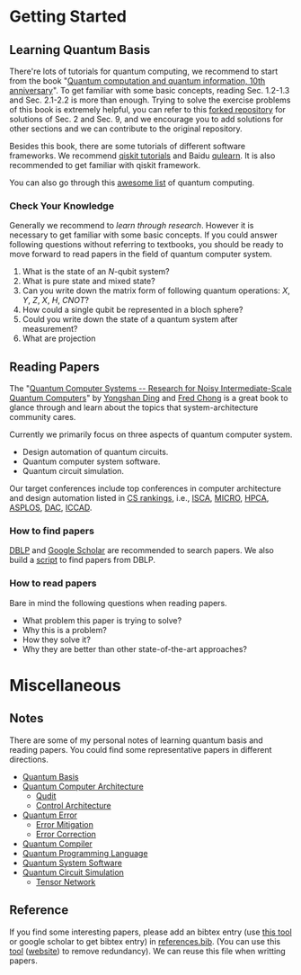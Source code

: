 # Getting Started

## Learning Quantum Basis

There're lots of tutorials for quantum computing, we recommend to start from the book "[Quantum computation and quantum information, 10th anniversary](https://github.com/Zhaoyilunnn/qcs/blob/main/doc/tutorials/Quantum%20computation%20and%20quantum%20information.pdf)". To get familiar with some basic concepts, reading Sec. 1.2-1.3 and Sec. 2.1-2.2 is more than enough. Trying to solve the exercise problems of this book is extremely helpful, you can refer to this [forked repository](https://github.com/Zhaoyilunnn/SolutionQCQINielsenChuang) for solutions of Sec. 2 and Sec. 9, and we encourage you to add solutions for other sections and we can contribute to the original repository.

Besides this book, there are some tutorials of different software frameworks. We recommend [qiskit tutorials](https://qiskit.org/documentation/tutorials.html) and Baidu [qulearn](https://qulearn.baidu.com/). It is also recommended to get familiar with qiskit framework.

You can also go through this [awesome list](https://github.com/desireevl/awesome-quantum-computing) of quantum computing.

### Check Your Knowledge
Generally we recommend to *learn through research*. However it is necessary to get familiar with some basic concepts.
If you could answer following questions without referring to textbooks, you should be ready to move forward to read papers in the field of quantum computer system.
1. What is the state of an $N$-qubit system?
2. What is pure state and mixed state?
3. Can you write down the matrix form of following quantum operations: $X$, $Y$, $Z$, $X$, $H$, $CNOT$?
4. How could a single qubit be represented in a bloch sphere?
5. Could you write down the state of a quantum system after measurement?
6. What are projection

## Reading Papers
The "[Quantum Computer Systems -- Research for Noisy Intermediate-Scale Quantum Computers](https://github.com/Zhaoyilunnn/qcs/blob/main/doc/tutorials/Quantum%20Computer%20Systems.pdf)" by [Yongshan Ding](https://www.yongshanding.com/) and [Fred Chong](http://people.cs.uchicago.edu/~ftchong/) is a great book to glance through and learn about the topics that system-architecture community cares.

Currently we primarily focus on three aspects of quantum computer system.
 - Design automation of quantum circuits.
 - Quantum computer system software.
 - Quantum circuit simulation.

Our target conferences include top conferences in computer architecture and design automation listed in [CS rankings](https://csrankings.org/), i.e., [ISCA](https://csconferences.org/#ISCA), [MICRO](https://csconferences.org/#MICRO), [HPCA](https://csconferences.org/#HPCA), [ASPLOS](https://csconferences.org/#ASPLOS), [DAC](https://dblp.org/db/conf/dac/index.html), [ICCAD](https://dblp.org/db/conf/iccad/index.html).

### How to find papers
[DBLP](https://dblp.org/) and [Google Scholar](https://scholar.google.com/) are recommended to search papers. We also build a [script](https://github.com/Zhaoyilunnn/utils/tree/main/research) to find papers from DBLP.

### How to read papers
Bare in mind the following questions when reading papers.
 - What problem this paper is trying to solve?
 - Why this is a problem?
 - How they solve it?
 - Why they are better than other state-of-the-art approaches?

# Miscellaneous

## Notes
There are some of my personal notes of learning quantum basis and reading papers. You could find some representative papers in different directions.
 - [Quantum Basis](https://gist.github.com/Zhaoyilunnn/788c9eac3d8af18b3e3258e982505d40)
 - [Quantum Computer Architecture](https://gist.github.com/Zhaoyilunnn/4f050154941fb87b33d47c2d09aa23ae)
	 - [Qudit](https://gist.github.com/Zhaoyilunnn/4f050154941fb87b33d47c2d09aa23ae#multi-level)
  	 - [Control Architecture](https://gist.github.com/Zhaoyilunnn/4f050154941fb87b33d47c2d09aa23ae#control-processor)
 - [Quantum Error](https://gist.github.com/Zhaoyilunnn/1eb8a512f0c087b47a233c0720004994)
	 - [Error Mitigation](https://gist.github.com/Zhaoyilunnn/1eb8a512f0c087b47a233c0720004994#error-mitigation)
	 - [Error Correction](https://gist.github.com/Zhaoyilunnn/1eb8a512f0c087b47a233c0720004994#error-correction)
 - [Quantum Compiler](https://gist.github.com/Zhaoyilunnn/c3a031815ac43c5894b3b8cdf643775a)
 - [Quantum Programming Language](https://gist.github.com/Zhaoyilunnn/ddd4eeaeb475cd2b075fda176e4692c6)
 - [Quantum System Software](https://gist.github.com/Zhaoyilunnn/c43d40f895f57ce136b9b3701e7a5668)
 - [Quantum Circuit Simulation](https://gist.github.com/Zhaoyilunnn/07f5e6913dfa00fefbd4a8bff638f0bf)
	 - [Tensor Network](https://gist.github.com/Zhaoyilunnn/07f5e6913dfa00fefbd4a8bff638f0bf#tensor-network)

## Reference

If you find some interesting papers, please add an bibtex entry (use [this tool](https://www.doi2bib.org/) or google scholar to get bibtex entry) in [references.bib](https://github.com/Zhaoyilunnn/qcs/blob/master/doc/references.bib). (You can use this [tool](https://github.com/FlamingTempura/bibtex-tidy) ([website](https://flamingtempura.github.io/bibtex-tidy/)) to remove redundancy). We can reuse this file when writting papers.

<!--stackedit_data:
eyJoaXN0b3J5IjpbMTc1NDY0MjYzOSwtMTE1OTQ2MTczNSwxMD
M3MzgzNDE4XX0=
-->